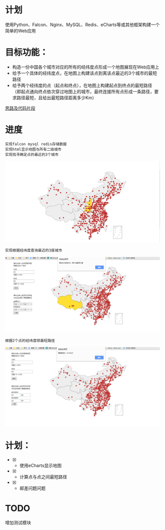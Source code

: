 # 计划
使用Python、Falcon、Nginx、MySQL、Redis、eCharts等或其他框架构建一个简单的Web应用

# 目标功能：
- 构造一份中国各个城市对应的所有的经纬度点形成一个地图展现在Web应用上
- 给予一个具体的经纬度点，在地图上构建该点到离该点最近的3个城市的最短路径
- 给予两个经纬度的点（起点和终点），在地图上构建起点到终点的最短路径（即起点通向终点依次穿过地图上的城市，最终连接所有点形成一条路径，要求路径最短，且给出最短路径距离多少Km）

[思路及代码片段](https://github.com/zyqzyq/citymap/blob/master/README.md)

# 进度
    实现falcon mysql redis存储数据
    实现html显示地图与所有二级城市
    实现找寻确定点的最近的3个城市
    
![](https://raw.githubusercontent.com/zyqzyq/citymap/master/screenshots/1.png)

    实现根据经纬度查询最近的3座城市
![](https://raw.githubusercontent.com/zyqzyq/citymap/master/screenshots/2.png)

    根据2个点的经纬度球最短路径
![](https://raw.githubusercontent.com/zyqzyq/citymap/master/screenshots/3.png)


# 计划：
- [x] -  使用eCharts显示地图
- [x] -  计算点与点之间最短路径
- [x] -  邮差问题问题

# TODO
增加测试模块



